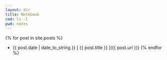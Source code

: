 ```yaml
---
layout: dir
title: Notebook
cmd: ls -l
pwd: notes
---
```


{% for post in site.posts %}
+ {{ post.date | date_to_string }} [ {{ post.title }} ]({{ post.url }})
{% endfor %}
